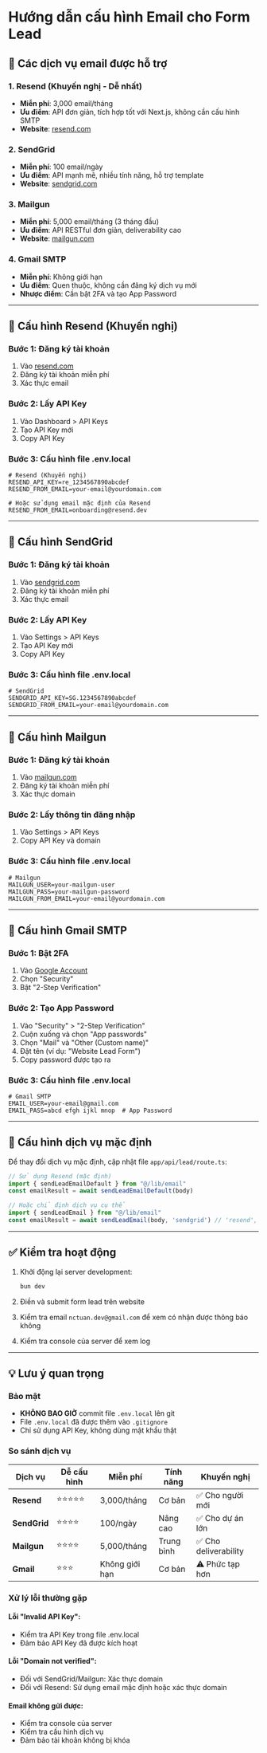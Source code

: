 # Hướng dẫn cấu hình Email cho Form Lead

## 🚀 Các dịch vụ email được hỗ trợ

### 1. **Resend** (Khuyến nghị - Dễ nhất)
- **Miễn phí**: 3,000 email/tháng
- **Ưu điểm**: API đơn giản, tích hợp tốt với Next.js, không cần cấu hình SMTP
- **Website**: [resend.com](https://resend.com)

### 2. **SendGrid**
- **Miễn phí**: 100 email/ngày
- **Ưu điểm**: API mạnh mẽ, nhiều tính năng, hỗ trợ template
- **Website**: [sendgrid.com](https://sendgrid.com)

### 3. **Mailgun**
- **Miễn phí**: 5,000 email/tháng (3 tháng đầu)
- **Ưu điểm**: API RESTful đơn giản, deliverability cao
- **Website**: [mailgun.com](https://mailgun.com)

### 4. **Gmail SMTP**
- **Miễn phí**: Không giới hạn
- **Ưu điểm**: Quen thuộc, không cần đăng ký dịch vụ mới
- **Nhược điểm**: Cần bật 2FA và tạo App Password

---

## 📧 Cấu hình Resend (Khuyến nghị)

### Bước 1: Đăng ký tài khoản
1. Vào [resend.com](https://resend.com)
2. Đăng ký tài khoản miễn phí
3. Xác thực email

### Bước 2: Lấy API Key
1. Vào Dashboard > API Keys
2. Tạo API Key mới
3. Copy API Key

### Bước 3: Cấu hình file .env.local
```env
# Resend (Khuyến nghị)
RESEND_API_KEY=re_1234567890abcdef
RESEND_FROM_EMAIL=your-email@yourdomain.com

# Hoặc sử dụng email mặc định của Resend
RESEND_FROM_EMAIL=onboarding@resend.dev
```

---

## 📧 Cấu hình SendGrid

### Bước 1: Đăng ký tài khoản
1. Vào [sendgrid.com](https://sendgrid.com)
2. Đăng ký tài khoản miễn phí
3. Xác thực email

### Bước 2: Lấy API Key
1. Vào Settings > API Keys
2. Tạo API Key mới
3. Copy API Key

### Bước 3: Cấu hình file .env.local
```env
# SendGrid
SENDGRID_API_KEY=SG.1234567890abcdef
SENDGRID_FROM_EMAIL=your-email@yourdomain.com
```

---

## 📧 Cấu hình Mailgun

### Bước 1: Đăng ký tài khoản
1. Vào [mailgun.com](https://mailgun.com)
2. Đăng ký tài khoản miễn phí
3. Xác thực domain

### Bước 2: Lấy thông tin đăng nhập
1. Vào Settings > API Keys
2. Copy API Key và domain

### Bước 3: Cấu hình file .env.local
```env
# Mailgun
MAILGUN_USER=your-mailgun-user
MAILGUN_PASS=your-mailgun-password
MAILGUN_FROM_EMAIL=your-email@yourdomain.com
```

---

## 📧 Cấu hình Gmail SMTP

### Bước 1: Bật 2FA
1. Vào [Google Account](https://myaccount.google.com/)
2. Chọn "Security"
3. Bật "2-Step Verification"

### Bước 2: Tạo App Password
1. Vào "Security" > "2-Step Verification"
2. Cuộn xuống và chọn "App passwords"
3. Chọn "Mail" và "Other (Custom name)"
4. Đặt tên (ví dụ: "Website Lead Form")
5. Copy password được tạo ra

### Bước 3: Cấu hình file .env.local
```env
# Gmail SMTP
EMAIL_USER=your-email@gmail.com
EMAIL_PASS=abcd efgh ijkl mnop  # App Password
```

---

## 🔧 Cấu hình dịch vụ mặc định

Để thay đổi dịch vụ mặc định, cập nhật file `app/api/lead/route.ts`:

```typescript
// Sử dụng Resend (mặc định)
import { sendLeadEmailDefault } from "@/lib/email"
const emailResult = await sendLeadEmailDefault(body)

// Hoặc chỉ định dịch vụ cụ thể
import { sendLeadEmail } from "@/lib/email"
const emailResult = await sendLeadEmail(body, 'sendgrid') // 'resend', 'sendgrid', 'mailgun', 'gmail'
```

---

## ✅ Kiểm tra hoạt động

1. Khởi động lại server development:
   ```bash
   bun dev
   ```

2. Điền và submit form lead trên website
3. Kiểm tra email `nctuan.dev@gmail.com` để xem có nhận được thông báo không
4. Kiểm tra console của server để xem log

---

## 💡 Lưu ý quan trọng

### Bảo mật
- **KHÔNG BAO GIỜ** commit file `.env.local` lên git
- File `.env.local` đã được thêm vào `.gitignore`
- Chỉ sử dụng API Key, không dùng mật khẩu thật

### So sánh dịch vụ
| Dịch vụ | Dễ cấu hình | Miễn phí | Tính năng | Khuyến nghị |
|---------|-------------|----------|-----------|-------------|
| **Resend** | ⭐⭐⭐⭐⭐ | 3,000/tháng | Cơ bản | ✅ Cho người mới |
| **SendGrid** | ⭐⭐⭐⭐ | 100/ngày | Nâng cao | ✅ Cho dự án lớn |
| **Mailgun** | ⭐⭐⭐⭐ | 5,000/tháng | Trung bình | ✅ Cho deliverability |
| **Gmail** | ⭐⭐⭐ | Không giới hạn | Cơ bản | ⚠️ Phức tạp hơn |

### Xử lý lỗi thường gặp

#### Lỗi "Invalid API Key":
- Kiểm tra API Key trong file .env.local
- Đảm bảo API Key đã được kích hoạt

#### Lỗi "Domain not verified":
- Đối với SendGrid/Mailgun: Xác thực domain
- Đối với Resend: Sử dụng email mặc định hoặc xác thực domain

#### Email không gửi được:
- Kiểm tra console của server
- Kiểm tra cấu hình dịch vụ
- Đảm bảo tài khoản không bị khóa

